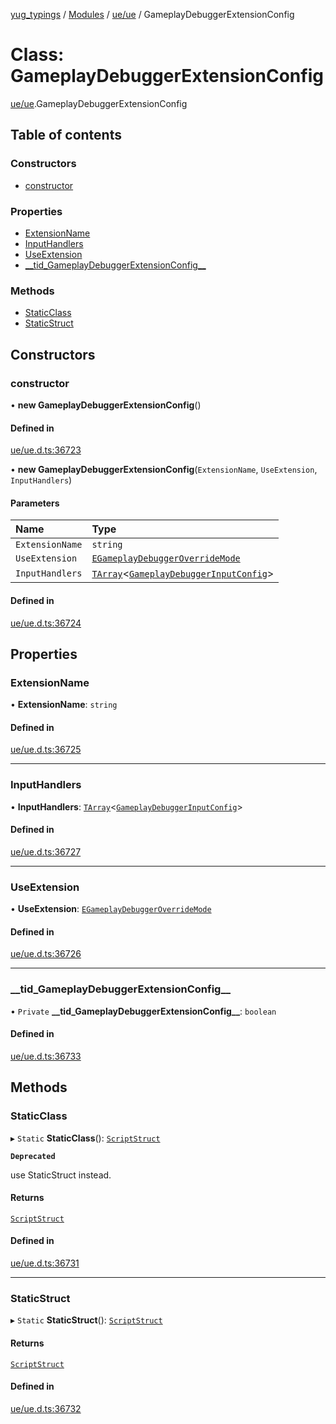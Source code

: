 [yug_typings](../README.md) / [Modules](../modules.md) / [ue/ue](../modules/ue_ue.md) / GameplayDebuggerExtensionConfig

# Class: GameplayDebuggerExtensionConfig

[ue/ue](../modules/ue_ue.md).GameplayDebuggerExtensionConfig

## Table of contents

### Constructors

- [constructor](ue_ue.GameplayDebuggerExtensionConfig.md#constructor)

### Properties

- [ExtensionName](ue_ue.GameplayDebuggerExtensionConfig.md#extensionname)
- [InputHandlers](ue_ue.GameplayDebuggerExtensionConfig.md#inputhandlers)
- [UseExtension](ue_ue.GameplayDebuggerExtensionConfig.md#useextension)
- [\_\_tid\_GameplayDebuggerExtensionConfig\_\_](ue_ue.GameplayDebuggerExtensionConfig.md#__tid_gameplaydebuggerextensionconfig__)

### Methods

- [StaticClass](ue_ue.GameplayDebuggerExtensionConfig.md#staticclass)
- [StaticStruct](ue_ue.GameplayDebuggerExtensionConfig.md#staticstruct)

## Constructors

### constructor

• **new GameplayDebuggerExtensionConfig**()

#### Defined in

[ue/ue.d.ts:36723](https://github.com/YugMetaverse/yug_typings/blob/b7d9b19/ue/ue.d.ts#L36723)

• **new GameplayDebuggerExtensionConfig**(`ExtensionName`, `UseExtension`, `InputHandlers`)

#### Parameters

| Name | Type |
| :------ | :------ |
| `ExtensionName` | `string` |
| `UseExtension` | [`EGameplayDebuggerOverrideMode`](../enums/ue_ue.EGameplayDebuggerOverrideMode.md) |
| `InputHandlers` | [`TArray`](../interfaces/ue_puerts.TArray.md)<[`GameplayDebuggerInputConfig`](ue_ue.GameplayDebuggerInputConfig.md)\> |

#### Defined in

[ue/ue.d.ts:36724](https://github.com/YugMetaverse/yug_typings/blob/b7d9b19/ue/ue.d.ts#L36724)

## Properties

### ExtensionName

• **ExtensionName**: `string`

#### Defined in

[ue/ue.d.ts:36725](https://github.com/YugMetaverse/yug_typings/blob/b7d9b19/ue/ue.d.ts#L36725)

___

### InputHandlers

• **InputHandlers**: [`TArray`](../interfaces/ue_puerts.TArray.md)<[`GameplayDebuggerInputConfig`](ue_ue.GameplayDebuggerInputConfig.md)\>

#### Defined in

[ue/ue.d.ts:36727](https://github.com/YugMetaverse/yug_typings/blob/b7d9b19/ue/ue.d.ts#L36727)

___

### UseExtension

• **UseExtension**: [`EGameplayDebuggerOverrideMode`](../enums/ue_ue.EGameplayDebuggerOverrideMode.md)

#### Defined in

[ue/ue.d.ts:36726](https://github.com/YugMetaverse/yug_typings/blob/b7d9b19/ue/ue.d.ts#L36726)

___

### \_\_tid\_GameplayDebuggerExtensionConfig\_\_

• `Private` **\_\_tid\_GameplayDebuggerExtensionConfig\_\_**: `boolean`

#### Defined in

[ue/ue.d.ts:36733](https://github.com/YugMetaverse/yug_typings/blob/b7d9b19/ue/ue.d.ts#L36733)

## Methods

### StaticClass

▸ `Static` **StaticClass**(): [`ScriptStruct`](ue_ue.ScriptStruct.md)

**`Deprecated`**

use StaticStruct instead.

#### Returns

[`ScriptStruct`](ue_ue.ScriptStruct.md)

#### Defined in

[ue/ue.d.ts:36731](https://github.com/YugMetaverse/yug_typings/blob/b7d9b19/ue/ue.d.ts#L36731)

___

### StaticStruct

▸ `Static` **StaticStruct**(): [`ScriptStruct`](ue_ue.ScriptStruct.md)

#### Returns

[`ScriptStruct`](ue_ue.ScriptStruct.md)

#### Defined in

[ue/ue.d.ts:36732](https://github.com/YugMetaverse/yug_typings/blob/b7d9b19/ue/ue.d.ts#L36732)
